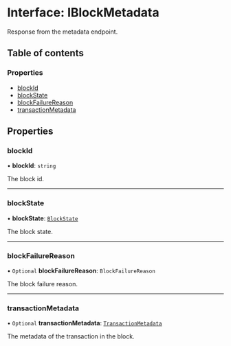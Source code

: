 # Interface: IBlockMetadata

Response from the metadata endpoint.

## Table of contents

### Properties

- [blockId](IBlockMetadata.md#blockid)
- [blockState](IBlockMetadata.md#blockstate)
- [blockFailureReason](IBlockMetadata.md#blockfailurereason)
- [transactionMetadata](IBlockMetadata.md#transactionmetadata)

## Properties

### blockId

• **blockId**: `string`

The block id.

___

### blockState

• **blockState**: [`BlockState`](../api_ref.md#blockstate)

The block state.

___

### blockFailureReason

• `Optional` **blockFailureReason**: `BlockFailureReason`

The block failure reason.

___

### transactionMetadata

• `Optional` **transactionMetadata**: [`TransactionMetadata`](TransactionMetadata.md)

The metadata of the transaction in the block.
